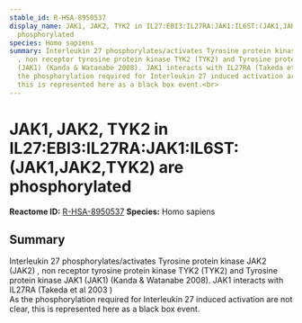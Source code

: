 ```yaml
---
stable_id: R-HSA-8950537
display_name: JAK1, JAK2, TYK2 in IL27:EBI3:IL27RA:JAK1:IL6ST:(JAK1,JAK2,TYK2) are
  phosphorylated
species: Homo sapiens
summary: Interleukin 27 phosphorylates/activates Tyrosine protein kinase JAK2 (JAK2)
  , non receptor tyrosine protein kinase TYK2 (TYK2) and Tyrosine protein kinase JAK1
  (JAK1) (Kanda & Watanabe 2008). JAK1 interacts with IL27RA (Takeda et al 2003 )<br>As
  the phosphorylation required for Interleukin 27 induced activation are not clear,
  this is represented here as a black box event.<br>
---
```


# JAK1, JAK2, TYK2 in IL27:EBI3:IL27RA:JAK1:IL6ST:(JAK1,JAK2,TYK2) are phosphorylated
**Reactome ID:** [R-HSA-8950537](https://reactome.org/content/detail/R-HSA-8950537)
**Species:** Homo sapiens

## Summary

Interleukin 27 phosphorylates/activates Tyrosine protein kinase JAK2 (JAK2) , non receptor tyrosine protein kinase TYK2 (TYK2) and Tyrosine protein kinase JAK1 (JAK1) (Kanda & Watanabe 2008). JAK1 interacts with IL27RA (Takeda et al 2003 )<br>As the phosphorylation required for Interleukin 27 induced activation are not clear, this is represented here as a black box event.<br>
